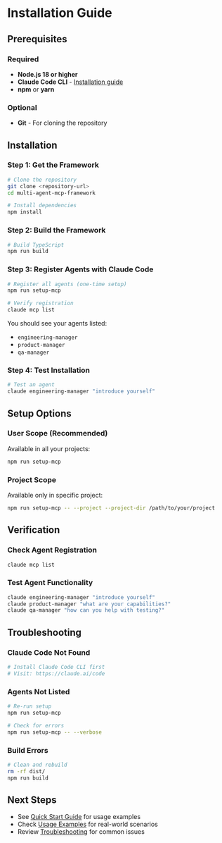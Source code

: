 # Installation Guide

## Prerequisites

### Required
- **Node.js 18 or higher**
- **Claude Code CLI** - [Installation guide](https://docs.anthropic.com/en/docs/claude-code/cli-usage)
- **npm** or **yarn**

### Optional  
- **Git** - For cloning the repository

## Installation

### Step 1: Get the Framework

```bash
# Clone the repository
git clone <repository-url>
cd multi-agent-mcp-framework

# Install dependencies
npm install
```

### Step 2: Build the Framework

```bash
# Build TypeScript
npm run build
```

### Step 3: Register Agents with Claude Code

```bash
# Register all agents (one-time setup)
npm run setup-mcp

# Verify registration
claude mcp list
```

You should see your agents listed:
- `engineering-manager`
- `product-manager` 
- `qa-manager`

### Step 4: Test Installation

```bash
# Test an agent
claude engineering-manager "introduce yourself"
```

## Setup Options

### User Scope (Recommended)
Available in all your projects:
```bash
npm run setup-mcp
```

### Project Scope
Available only in specific project:
```bash
npm run setup-mcp -- --project --project-dir /path/to/your/project
```

## Verification

### Check Agent Registration
```bash
claude mcp list
```

### Test Agent Functionality
```bash
claude engineering-manager "introduce yourself"
claude product-manager "what are your capabilities?"
claude qa-manager "how can you help with testing?"
```

## Troubleshooting

### Claude Code Not Found
```bash
# Install Claude Code CLI first
# Visit: https://claude.ai/code
```

### Agents Not Listed
```bash
# Re-run setup
npm run setup-mcp

# Check for errors
npm run setup-mcp -- --verbose
```

### Build Errors
```bash
# Clean and rebuild
rm -rf dist/
npm run build
```

## Next Steps

- See [Quick Start Guide](./quick-start.md) for usage examples
- Check [Usage Examples](./USAGE_EXAMPLES.md) for real-world scenarios
- Review [Troubleshooting](./troubleshooting.md) for common issues